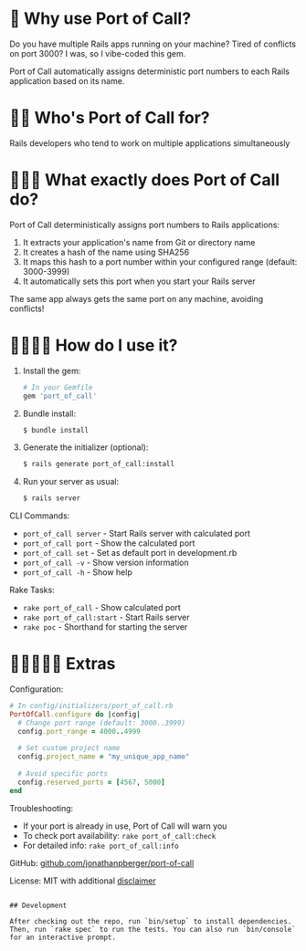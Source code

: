 🌌 Why use Port of Call?
=============================
Do you have multiple Rails apps running on your machine? Tired of conflicts on port 3000? I was, so I vibe-coded this gem.

Port of Call automatically assigns deterministic port numbers to each Rails application based on its name.

🌌🌌 Who's Port of Call for?
=============================
Rails developers who tend to work on multiple applications simultaneously

🌌🌌🌌 What exactly does Port of Call do?
=============================
Port of Call deterministically assigns port numbers to Rails applications:

1. It extracts your application's name from Git or directory name
2. It creates a hash of the name using SHA256
3. It maps this hash to a port number within your configured range (default: 3000-3999)
4. It automatically sets this port when you start your Rails server

The same app always gets the same port on any machine, avoiding conflicts!

🌌🌌🌌🌌 How do I use it?
=============================
1. Install the gem:
   ```ruby
   # In your Gemfile
   gem 'port_of_call'
   ```

2. Bundle install:
   ```bash
   $ bundle install
   ```

3. Generate the initializer (optional):
   ```bash
   $ rails generate port_of_call:install
   ```

4. Run your server as usual:
   ```bash
   $ rails server
   ```

CLI Commands:
- `port_of_call server` - Start Rails server with calculated port
- `port_of_call port` - Show the calculated port
- `port_of_call set` - Set as default port in development.rb
- `port_of_call -v` - Show version information
- `port_of_call -h` - Show help

Rake Tasks:
- `rake port_of_call` - Show calculated port
- `rake port_of_call:start` - Start Rails server
- `rake poc` - Shorthand for starting the server

🌌🌌🌌🌌🌌 Extras
=============================
Configuration:
```ruby
# In config/initializers/port_of_call.rb
PortOfCall.configure do |config|
  # Change port range (default: 3000..3999)
  config.port_range = 4000..4999
  
  # Set custom project name
  config.project_name = "my_unique_app_name"
  
  # Avoid specific ports
  config.reserved_ports = [4567, 5000]
end
```

Troubleshooting:
- If your port is already in use, Port of Call will warn you
- To check port availability: `rake port_of_call:check`
- For detailed info: `rake port_of_call:info`

GitHub: [github.com/jonathanpberger/port-of-call](https://github.com/jonathanpberger/port-of-call)

License: MIT with additional [disclaimer](LICENSE.txt)
```

## Development

After checking out the repo, run `bin/setup` to install dependencies. Then, run `rake spec` to run the tests. You can also run `bin/console` for an interactive prompt.